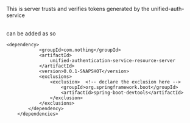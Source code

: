 This is server trusts and verifies tokens generated by the unified-auth-service

<br>
can be added as so
<br>

```
<dependency>
			<groupId>com.nothing</groupId>
			<artifactId>
				unified-authentication-service-resource-server
			</artifactId>
			<version>0.0.1-SNAPSHOT</version>
			<exclusions>
				<exclusion>  <!-- declare the exclusion here -->
					<groupId>org.springframework.boot</groupId>
					<artifactId>spring-boot-devtools</artifactId>
				</exclusion>
			</exclusions>
		</dependency>
	</dependencies>
```
